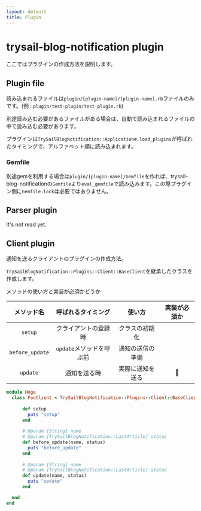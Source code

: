```yaml
---
layout: default
title: Plugin
---
```


# trysail-blog-notification plugin

ここではプラグインの作成方法を説明します。

## Plugin file

読み込まれるファイルは``plugin/[plugin-name]/[plugin-name].rb``ファイルのみです。(例 : ``plugin/test-plugin/test-plugin.rb``)

別途読み込む必要があるファイルがある場合は、自動で読み込まれるファイルの中で読み込む必要があります。

プラグインは``TrySailBlogNotification::Application#.load_plugins``が呼ばれたタイミングで、アルファベット順に読み込まれます。

### Gemfile

別途gemを利用する場合は``plugin/[plugin-name]/Gemfile``を作れば、trysail-blog-notificationの``Gemfile``より``eval_gemfile``で読み込みます。この際プラグイン側に``Gemfile.lock``は必要ではありません。

## Parser plugin

It's not read yet.

## Client plugin

通知を送るクライアントのプラグインの作成方法。

``TrySailBlogNotification::Plugins::Client::BaseClient``を継承したクラスを作成します。

メソッドの使い方と実装が必須かどうか

|メソッド名|呼ばれるタイミング|使い方|実装が必須か|
|:--:|:--:|:--:|:--:|
|``setup``|クライアントの登録時|クラスの初期化||
|``before_update``|``update``メソッドを呼ぶ前|通知の送信の準備||
|``update``|通知を送る時|実際に通知を送る| :red_circle: |

```ruby
module Hoge
  class FooClient < TrySailBlogNotification::Plugins::Client::BaseClient
  
      def setup
        puts "setup"
      end
  
      # @param [String] name
      # @param [TrySailBlogNotification::LastArticle] status
      def before_update(name, status)
        puts "before_update"
      end
  
      # @param [String] name
      # @param [TrySailBlogNotification::LastArticle] status
      def update(name, status)
        puts "update"
      end

  end
end
```